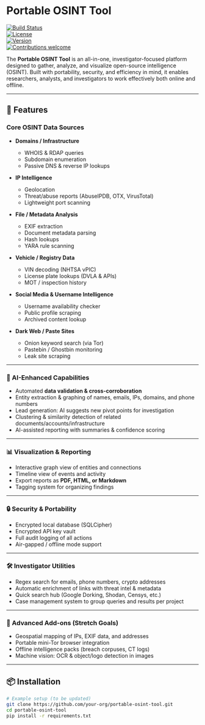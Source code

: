 # Portable OSINT Tool

[![Build Status](https://img.shields.io/github/actions/workflow/status/your-org/portable-osint-tool/ci.yml?branch=main)](https://github.com/your-org/portable-osint-tool/actions)  
[![License](https://img.shields.io/github/license/your-org/portable-osint-tool)](LICENSE)  
[![Version](https://img.shields.io/github/v/release/your-org/portable-osint-tool)](https://github.com/your-org/portable-osint-tool/releases)  
[![Contributions welcome](https://img.shields.io/badge/contributions-welcome-brightgreen.svg?style=flat)](CONTRIBUTING.md)

The **Portable OSINT Tool** is an all-in-one, investigator-focused platform designed to gather, analyze, and visualize open-source intelligence (OSINT). Built with portability, security, and efficiency in mind, it enables researchers, analysts, and investigators to work effectively both online and offline.

---

## 🚀 Features

### Core OSINT Data Sources
- **Domains / Infrastructure**
  - WHOIS & RDAP queries  
  - Subdomain enumeration  
  - Passive DNS & reverse IP lookups  

- **IP Intelligence**
  - Geolocation  
  - Threat/abuse reports (AbuseIPDB, OTX, VirusTotal)  
  - Lightweight port scanning  

- **File / Metadata Analysis**
  - EXIF extraction  
  - Document metadata parsing  
  - Hash lookups  
  - YARA rule scanning  

- **Vehicle / Registry Data**
  - VIN decoding (NHTSA vPIC)  
  - License plate lookups (DVLA & APIs)  
  - MOT / inspection history  

- **Social Media & Username Intelligence**
  - Username availability checker  
  - Public profile scraping  
  - Archived content lookup  

- **Dark Web / Paste Sites**
  - Onion keyword search (via Tor)  
  - Pastebin / Ghostbin monitoring  
  - Leak site scraping  

---

### 🤖 AI-Enhanced Capabilities
- Automated **data validation & cross-corroboration**  
- Entity extraction & graphing of names, emails, IPs, domains, and phone numbers  
- Lead generation: AI suggests new pivot points for investigation  
- Clustering & similarity detection of related documents/accounts/infrastructure  
- AI-assisted reporting with summaries & confidence scoring  

---

### 📊 Visualization & Reporting
- Interactive graph view of entities and connections  
- Timeline view of events and activity  
- Export reports as **PDF, HTML, or Markdown**  
- Tagging system for organizing findings  

---

### 🔒 Security & Portability
- Encrypted local database (SQLCipher)  
- Encrypted API key vault  
- Full audit logging of all actions  
- Air-gapped / offline mode support  

---

### 🛠 Investigator Utilities
- Regex search for emails, phone numbers, crypto addresses  
- Automatic enrichment of links with threat intel & metadata  
- Quick search hub (Google Dorking, Shodan, Censys, etc.)  
- Case management system to group queries and results per project  

---

### 🧩 Advanced Add-ons (Stretch Goals)
- Geospatial mapping of IPs, EXIF data, and addresses  
- Portable mini-Tor browser integration  
- Offline intelligence packs (breach corpuses, CT logs)  
- Machine vision: OCR & object/logo detection in images  

---

## 📦 Installation

```bash
# Example setup (to be updated)
git clone https://github.com/your-org/portable-osint-tool.git
cd portable-osint-tool
pip install -r requirements.txt
